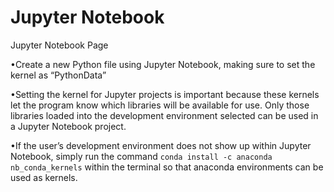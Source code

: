 # Jupyter Notebook

Jupyter Notebook Page

•Create a new Python file using Jupyter Notebook, making sure to set the kernel as “PythonData”

•Setting the kernel for Jupyter projects is important because these kernels let the program know which libraries will be available for use. Only those libraries loaded into the development environment selected can be used in a Jupyter Notebook project.

•If the user’s development environment does not show up within Jupyter Notebook, simply run the command `conda install -c anaconda nb_conda_kernels` within the terminal so that anaconda environments can be used as kernels.
<!--stackedit_data:
eyJoaXN0b3J5IjpbNDc0NTgzOTIyXX0=
-->